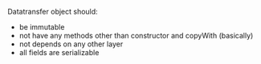 Datatransfer object should:

- be immutable
- not have any methods other than constructor and copyWith (basically)
- not depends on any other layer
- all fields are serializable
